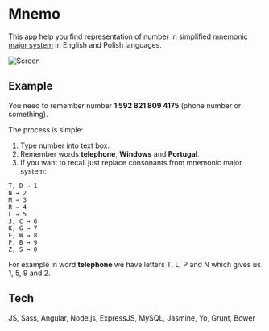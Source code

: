 Mnemo
===================

This app help you find representation of number in simplified [mnemonic major system](http://en.wikipedia.org/wiki/Mnemonic_major_system "mnemonic major system") in English and Polish languages.

![Screen](https://dl.dropboxusercontent.com/u/219546/pub/projects/memo/screen.png)

Example
-------------

You need to remember number **1 592 821 809 4175** (phone number or something).

The process is simple: 

 1. Type number into text box.
 2. Remember words **telephone**, **Windows** and **Portugal**.
 3. If you want to recall just replace consonants from mnemonic major system:
```
T, D → 1
N → 2
M → 3
R → 4
L → 5
J, C → 6
K, G → 7
F, W → 8
P, B → 9
Z, S → 0
```
For example in word **telephone**  we have letters T, L, P and N which gives us 1, 5, 9 and 2.

Tech
-------------
JS, Sass, Angular, Node.js, ExpressJS, MySQL, Jasmine, Yo, Grunt,  Bower
